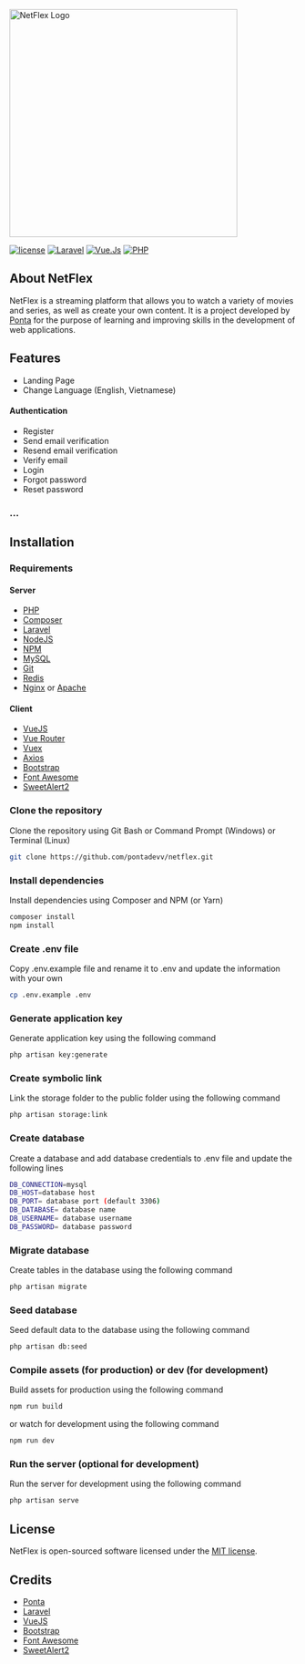 <p><a href="https://pontas.dev" target="_blank"><img src="https://i.ibb.co/ssD0wwG/logo.png" width="400" alt="NetFlex Logo"></a></p>

<p>
<a href="#"><img src="https://img.shields.io/badge/license-MIT%2FApache--2.0-brightgreen" alt="license"></a>
<a href="#"><img src="https://img.shields.io/badge/Laravel-10-orange?logo=laravel&logoColor=orange" alt="Laravel"></a>
<a href="#"><img src="https://img.shields.io/badge/Vue.JS-3-brightgreen?logo=vuedotjs&logoColor=brightgreen" alt="Vue.Js"></a>
<a href="#"><img src="https://img.shields.io/badge/PHP-8.1-blue?logo=php&logoColor=blue" alt="PHP"></a>
</p>

## About NetFlex

NetFlex is a streaming platform that allows you to watch a variety of movies and series, as well as create your own content. It is a project developed by [Ponta](https://pontas.dev) for the purpose of learning and improving skills in the development of web applications.

## Features
- Landing Page
- Change Language (English, Vietnamese)
#### Authentication
- Register
- Send email verification
- Resend email verification
- Verify email
- Login
- Forgot password
- Reset password
### ...


## Installation

### Requirements
#### Server
- [PHP](https://www.php.net/downloads.php)
- [Composer](https://getcomposer.org/download/)
- [Laravel](https://laravel.com/docs/8.x/installation)
- [NodeJS](https://nodejs.org/en/download/)
- [NPM](https://www.npmjs.com/get-npm)
- [MySQL](https://dev.mysql.com/downloads/installer/)
- [Git](https://git-scm.com/downloads)
- [Redis](https://redis.io/download)
- [Nginx](https://www.nginx.com/resources/wiki/start/topics/tutorials/install/) or [Apache](https://httpd.apache.org/docs/2.4/install.html)

#### Client
- [VueJS](https://vuejs.org/v2/guide/installation.html)
- [Vue Router](https://router.vuejs.org/installation.html)
- [Vuex](https://vuex.vuejs.org/installation.html)
- [Axios](https://axios-http.com/docs/intro)
- [Bootstrap](https://getbootstrap.com/docs/5.1/getting-started/download/)
- [Font Awesome](https://fontawesome.com/v5.15/how-to-use/on-the-web/setup/using-package-managers)
- [SweetAlert2](https://sweetalert2.github.io/#download)

### Clone the repository
Clone the repository using Git Bash or Command Prompt (Windows) or Terminal (Linux)
```bash
git clone https://github.com/pontadevv/netflex.git
```

### Install dependencies
Install dependencies using Composer and NPM (or Yarn)
```bash
composer install
npm install
```

### Create .env file
Copy .env.example file and rename it to .env and update the information with your own
```bash
cp .env.example .env
```

### Generate application key
Generate application key using the following command
```bash
php artisan key:generate
```

### Create symbolic link
Link the storage folder to the public folder using the following command
```bash
php artisan storage:link
```

### Create database
Create a database and add database credentials to .env file and update the following lines
```bash
DB_CONNECTION=mysql
DB_HOST=database host
DB_PORT= database port (default 3306)
DB_DATABASE= database name
DB_USERNAME= database username
DB_PASSWORD= database password
```


### Migrate database
Create tables in the database using the following command
```bash
php artisan migrate
```

### Seed database
Seed default data to the database using the following command
```bash
php artisan db:seed
```

### Compile assets (for production) or dev (for development)
Build assets for production using the following command
```bash
npm run build
```
or watch for development using the following command
```bash
npm run dev
```

### Run the server (optional for development) 
Run the server for development using the following command
```bash
php artisan serve
```

## License

NetFlex is open-sourced software licensed under the [MIT license](https://opensource.org/licenses/MIT).

## Credits

- [Ponta](https://pontas.dev)
- [Laravel](https://laravel.com)
- [VueJS](https://vuejs.org)
- [Bootstrap](https://getbootstrap.com)
- [Font Awesome](https://fontawesome.com)
- [SweetAlert2](https://sweetalert2.github.io)
